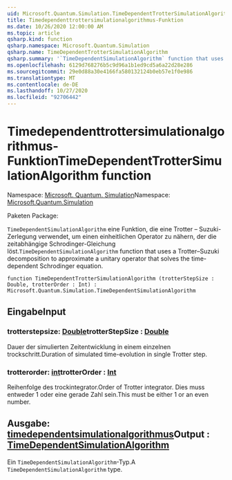 ```yaml
---
uid: Microsoft.Quantum.Simulation.TimeDependentTrotterSimulationAlgorithm
title: Timedependenttrottersimulationalgorithmus-Funktion
ms.date: 10/26/2020 12:00:00 AM
ms.topic: article
qsharp.kind: function
qsharp.namespace: Microsoft.Quantum.Simulation
qsharp.name: TimeDependentTrotterSimulationAlgorithm
qsharp.summary: '`TimeDependentSimulationAlgorithm` function that uses a Trotter–Suzuki decomposition to approximate a unitary operator that solves the time-dependent Schrodinger equation.'
ms.openlocfilehash: 6129d768276b5c9d96a1b1ed9cd5a6a22d28e286
ms.sourcegitcommit: 29e0d88a30e4166fa580132124b0eb57e1f0e986
ms.translationtype: MT
ms.contentlocale: de-DE
ms.lasthandoff: 10/27/2020
ms.locfileid: "92706442"
---
```

# <a name="timedependenttrottersimulationalgorithm-function"></a><span data-ttu-id="c377e-102">Timedependenttrottersimulationalgorithmus-Funktion</span><span class="sxs-lookup"><span data-stu-id="c377e-102">TimeDependentTrotterSimulationAlgorithm function</span></span>

<span data-ttu-id="c377e-103">Namespace: [Microsoft. Quantum. Simulation](xref:Microsoft.Quantum.Simulation)</span><span class="sxs-lookup"><span data-stu-id="c377e-103">Namespace: [Microsoft.Quantum.Simulation](xref:Microsoft.Quantum.Simulation)</span></span>

<span data-ttu-id="c377e-104">Paketen [](https://nuget.org/packages/)</span><span class="sxs-lookup"><span data-stu-id="c377e-104">Package: [](https://nuget.org/packages/)</span></span>


<span data-ttu-id="c377e-105">`TimeDependentSimulationAlgorithm` eine Funktion, die eine Trotter – Suzuki-Zerlegung verwendet, um einen einheitlichen Operator zu nähern, der die zeitabhängige Schrodinger-Gleichung löst.</span><span class="sxs-lookup"><span data-stu-id="c377e-105">`TimeDependentSimulationAlgorithm` function that uses a Trotter–Suzuki decomposition to approximate a unitary operator that solves the time-dependent Schrodinger equation.</span></span>

```qsharp
function TimeDependentTrotterSimulationAlgorithm (trotterStepSize : Double, trotterOrder : Int) : Microsoft.Quantum.Simulation.TimeDependentSimulationAlgorithm
```


## <a name="input"></a><span data-ttu-id="c377e-106">Eingabe</span><span class="sxs-lookup"><span data-stu-id="c377e-106">Input</span></span>

### <a name="trotterstepsize--double"></a><span data-ttu-id="c377e-107">trotterstepsize: [Double](xref:microsoft.quantum.lang-ref.double)</span><span class="sxs-lookup"><span data-stu-id="c377e-107">trotterStepSize : [Double](xref:microsoft.quantum.lang-ref.double)</span></span>

<span data-ttu-id="c377e-108">Dauer der simulierten Zeitentwicklung in einem einzelnen trockschritt.</span><span class="sxs-lookup"><span data-stu-id="c377e-108">Duration of simulated time-evolution in single Trotter step.</span></span>


### <a name="trotterorder--int"></a><span data-ttu-id="c377e-109">trotterorder: [int](xref:microsoft.quantum.lang-ref.int)</span><span class="sxs-lookup"><span data-stu-id="c377e-109">trotterOrder : [Int](xref:microsoft.quantum.lang-ref.int)</span></span>

<span data-ttu-id="c377e-110">Reihenfolge des trockintegrator.</span><span class="sxs-lookup"><span data-stu-id="c377e-110">Order of Trotter integrator.</span></span> <span data-ttu-id="c377e-111">Dies muss entweder 1 oder eine gerade Zahl sein.</span><span class="sxs-lookup"><span data-stu-id="c377e-111">This must be either 1 or an even number.</span></span>



## <a name="output--timedependentsimulationalgorithm"></a><span data-ttu-id="c377e-112">Ausgabe: [timedependentsimulationalgorithmus](xref:Microsoft.Quantum.Simulation.TimeDependentSimulationAlgorithm)</span><span class="sxs-lookup"><span data-stu-id="c377e-112">Output : [TimeDependentSimulationAlgorithm](xref:Microsoft.Quantum.Simulation.TimeDependentSimulationAlgorithm)</span></span>

<span data-ttu-id="c377e-113">Ein `TimeDependentSimulationAlgorithm`-Typ.</span><span class="sxs-lookup"><span data-stu-id="c377e-113">A `TimeDependentSimulationAlgorithm` type.</span></span>